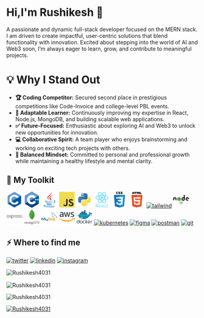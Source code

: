 <h1>Hi,I'm Rushikesh 👋 </h1>
<p>A passionate and dynamic full-stack developer focused on the MERN stack. I am driven to create impactful, user-centric solutions that blend functionality with innovation. Excited about stepping into the world of AI and Web3 soon, I’m always eager to learn, grow, and contribute to meaningful projects. </p>
<h1>💡 Why I Stand Out</h1>
<p>
<ul>
  <li><b>🏆 Coding Competitor:</b> Secured second place in prestigious competitions like Code-Invoice and college-level PBL events.</li>
  <li><b>🧠 Adaptable Learner:</b> Continuously improving my expertise in React, Node.js, MongoDB, and building scalable web applications.</li>
  <li><b>✅ Future-Focused:</b> Enthusiastic about exploring AI and Web3 to unlock new opportunities for innovation.</li>
  <li><b>💻 Collaborative Spirit:</b> A team player who enjoys brainstorming and working on exciting tech projects with others.</li>
  <li><b>🌟 Balanced Mindset:</b> Committed to personal and professional growth while maintaining a healthy lifestyle and mental clarity.</li>
</ul>

</p>
<h2>🔧 My Toolkit</h2>
<p><a target="_blank" href="https://raw.githubusercontent.com/devicons/devicon/master/icons/c/c-original.svg" style="display: inline-block;"><img src="https://raw.githubusercontent.com/devicons/devicon/master/icons/c/c-original.svg" alt="c" width="42" height="42" /></a>
<a target="_blank" href="https://raw.githubusercontent.com/devicons/devicon/master/icons/cplusplus/cplusplus-original.svg" style="display: inline-block;"><img src="https://raw.githubusercontent.com/devicons/devicon/master/icons/cplusplus/cplusplus-original.svg" alt="cplusplus" width="42" height="42" /></a>
<a target="_blank" href="https://raw.githubusercontent.com/devicons/devicon/master/icons/java/java-original.svg" style="display: inline-block;"><img src="https://raw.githubusercontent.com/devicons/devicon/master/icons/java/java-original.svg" alt="java" width="42" height="42" /></a>
<a target="_blank" href="https://raw.githubusercontent.com/devicons/devicon/master/icons/javascript/javascript-original.svg" style="display: inline-block;"><img src="https://raw.githubusercontent.com/devicons/devicon/master/icons/javascript/javascript-original.svg" alt="javascript" width="42" height="42" /></a>
<a target="_blank" href="https://raw.githubusercontent.com/devicons/devicon/master/icons/python/python-original.svg" style="display: inline-block;"><img src="https://raw.githubusercontent.com/devicons/devicon/master/icons/python/python-original.svg" alt="python" width="42" height="42" /></a>
<a target="_blank" href="https://raw.githubusercontent.com/devicons/devicon/master/icons/react/react-original-wordmark.svg" style="display: inline-block;"><img src="https://raw.githubusercontent.com/devicons/devicon/master/icons/react/react-original-wordmark.svg" alt="react" width="42" height="42" /></a>
<a target="_blank" href="https://raw.githubusercontent.com/devicons/devicon/master/icons/css3/css3-original-wordmark.svg" style="display: inline-block;"><img src="https://raw.githubusercontent.com/devicons/devicon/master/icons/css3/css3-original-wordmark.svg" alt="css3" width="42" height="42" /></a>
<a target="_blank" href="https://raw.githubusercontent.com/devicons/devicon/master/icons/html5/html5-original-wordmark.svg" style="display: inline-block;"><img src="https://raw.githubusercontent.com/devicons/devicon/master/icons/html5/html5-original-wordmark.svg" alt="html5" width="42" height="42" /></a>
<a target="_blank" href="https://www.vectorlogo.zone/logos/tailwindcss/tailwindcss-icon.svg" style="display: inline-block;"><img src="https://www.vectorlogo.zone/logos/tailwindcss/tailwindcss-icon.svg" alt="tailwind" width="42" height="42" /></a>
<a target="_blank" href="https://raw.githubusercontent.com/devicons/devicon/master/icons/nodejs/nodejs-original-wordmark.svg" style="display: inline-block;"><img src="https://raw.githubusercontent.com/devicons/devicon/master/icons/nodejs/nodejs-original-wordmark.svg" alt="nodejs" width="42" height="42" /></a>
<a target="_blank" href="https://raw.githubusercontent.com/devicons/devicon/master/icons/express/express-original-wordmark.svg" style="display: inline-block;"><img src="https://raw.githubusercontent.com/devicons/devicon/master/icons/express/express-original-wordmark.svg" alt="express" width="42" height="42" /></a>
<a target="_blank" href="https://raw.githubusercontent.com/devicons/devicon/master/icons/mongodb/mongodb-original-wordmark.svg" style="display: inline-block;"><img src="https://raw.githubusercontent.com/devicons/devicon/master/icons/mongodb/mongodb-original-wordmark.svg" alt="mongodb" width="42" height="42" /></a>
<a target="_blank" href="https://raw.githubusercontent.com/devicons/devicon/master/icons/mysql/mysql-original-wordmark.svg" style="display: inline-block;"><img src="https://raw.githubusercontent.com/devicons/devicon/master/icons/mysql/mysql-original-wordmark.svg" alt="mysql" width="42" height="42" /></a>
<a target="_blank" href="https://raw.githubusercontent.com/devicons/devicon/master/icons/amazonwebservices/amazonwebservices-original-wordmark.svg" style="display: inline-block;"><img src="https://raw.githubusercontent.com/devicons/devicon/master/icons/amazonwebservices/amazonwebservices-original-wordmark.svg" alt="aws" width="42" height="42" /></a>
<a target="_blank" href="https://raw.githubusercontent.com/devicons/devicon/master/icons/docker/docker-original-wordmark.svg" style="display: inline-block;"><img src="https://raw.githubusercontent.com/devicons/devicon/master/icons/docker/docker-original-wordmark.svg" alt="docker" width="42" height="42" /></a>
<a target="_blank" href="https://www.vectorlogo.zone/logos/kubernetes/kubernetes-icon.svg" style="display: inline-block;"><img src="https://www.vectorlogo.zone/logos/kubernetes/kubernetes-icon.svg" alt="kubernetes" width="42" height="42" /></a>
<a target="_blank" href="https://www.vectorlogo.zone/logos/figma/figma-icon.svg" style="display: inline-block;"><img src="https://www.vectorlogo.zone/logos/figma/figma-icon.svg" alt="figma" width="42" height="42" /></a>
<a target="_blank" href="https://www.vectorlogo.zone/logos/getpostman/getpostman-icon.svg" style="display: inline-block;"><img src="https://www.vectorlogo.zone/logos/getpostman/getpostman-icon.svg" alt="postman" width="42" height="42" /></a>
<a target="_blank" href="https://www.vectorlogo.zone/logos/git-scm/git-scm-icon.svg" style="display: inline-block;"><img src="https://www.vectorlogo.zone/logos/git-scm/git-scm-icon.svg" alt="git" width="42" height="42" /></a></p>
<h2>⚡ Where to find me</h2>
<p>
  <a target="_blank" href="https://twitter.com/imrushikesh_09" style="display: inline-block;">
    <img src="https://img.shields.io/badge/Twitter-x?style=for-the-badge&logo=x&logoColor=white&color=%230f1419" alt="twitter" />
  </a>
  <a target="_blank" href="https://www.linkedin.com/in/rushikesh-randive-313a34259" style="display: inline-block;">
    <img src="https://img.shields.io/badge/LinkedIn-blue?style=for-the-badge&logo=linkedin&logoColor=white" alt="linkedin" />
  </a>
  <a target="_blank" href="https://www.instagram.com/imrushikesh_09?igsh=NjhvbHR4M2luaXll" style="display: inline-block;">
    <img src="https://img.shields.io/badge/Instagram-pink?style=for-the-badge&logo=instagram&logoColor=white" alt="instagram" />
  </a>
</p>

<p><img align="center" src="https://github-readme-stats.vercel.app/api?username=Rushikesh4031&show_icons=true&locale=en" alt="Rushikesh4031" /></p>
<p><img align="center" src="https://github-readme-streak-stats.herokuapp.com/?user=Rushikesh4031&" alt="Rushikesh4031" /></p>
<p><img src="https://github-readme-stats.vercel.app/api/top-langs?username=Rushikesh4031&show_icons=true&locale=en&layout=compact" alt="Rushikesh4031" /></p>
<p><a href="https://github.com/ryo-ma/github-profile-trophy"><img src="https://github-profile-trophy.vercel.app/?username=Rushikesh4031" alt="Rushikesh4031" /></a></p>
